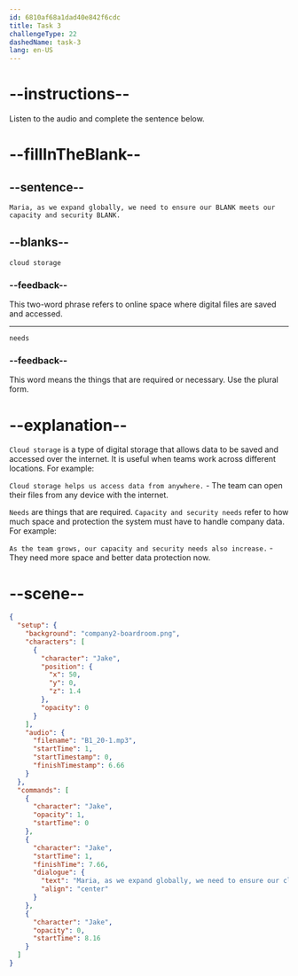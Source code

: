 ```yaml
---
id: 6810af68a1dad40e842f6cdc
title: Task 3
challengeType: 22
dashedName: task-3
lang: en-US
---
```


<!-- (audio) Jake: Maria, as we expand globally, we need to ensure our cloud storage meets our capacity and security needs. -->

# --instructions--

Listen to the audio and complete the sentence below.

# --fillInTheBlank--

## --sentence--

`Maria, as we expand globally, we need to ensure our BLANK meets our capacity and security BLANK.`

## --blanks--

`cloud storage`

### --feedback--

This two-word phrase refers to online space where digital files are saved and accessed.

---

`needs`

### --feedback--

This word means the things that are required or necessary. Use the plural form.

# --explanation--

`Cloud storage` is a type of digital storage that allows data to be saved and accessed over the internet. It is useful when teams work across different locations. For example:

`Cloud storage helps us access data from anywhere.` - The team can open their files from any device with the internet.

`Needs` are things that are required. `Capacity and security needs` refer to how much space and protection the system must have to handle company data. For example:

`As the team grows, our capacity and security needs also increase.` - They need more space and better data protection now.

# --scene--

```json
{
  "setup": {
    "background": "company2-boardroom.png",
    "characters": [
      {
        "character": "Jake",
        "position": {
          "x": 50,
          "y": 0,
          "z": 1.4
        },
        "opacity": 0
      }
    ],
    "audio": {
      "filename": "B1_20-1.mp3",
      "startTime": 1,
      "startTimestamp": 0,
      "finishTimestamp": 6.66
    }
  },
  "commands": [
    {
      "character": "Jake",
      "opacity": 1,
      "startTime": 0
    },
    {
      "character": "Jake",
      "startTime": 1,
      "finishTime": 7.66,
      "dialogue": {
        "text": "Maria, as we expand globally, we need to ensure our cloud storage meets our capacity and security needs.",
        "align": "center"
      }
    },
    {
      "character": "Jake",
      "opacity": 0,
      "startTime": 8.16
    }
  ]
}
```
